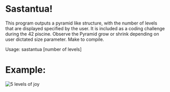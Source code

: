 
# Sastantua!

This program outputs a pyramid like structure, with the number of levels that are displayed specified by the user. It is included as a coding challenge during the 42 piscine. Observe the Pyramid grow or shrink depending on user dictated size parameter. Make to compile. 

Usage: 
	sastantua [number of levels]

# Example:

![5 levels of joy](https://user-images.githubusercontent.com/8321639/70363554-b2334e80-183d-11ea-8919-7fb9880eb1e7.png)





